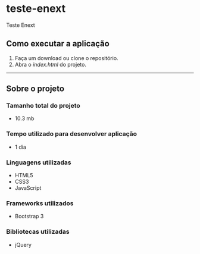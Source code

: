 # teste-enext
Teste Enext

## Como executar a aplicação
1. Faça um download ou clone o repositório.
2. Abra o *index.html* do projeto.

---

## Sobre o projeto

### Tamanho total do projeto
* 10.3 mb

### Tempo utilizado para desenvolver aplicação
* 1 dia

### Linguagens utilizadas
* HTML5
* CSS3
* JavaScript

### Frameworks utilizados
* Bootstrap 3

### Bibliotecas utilizadas
* jQuery